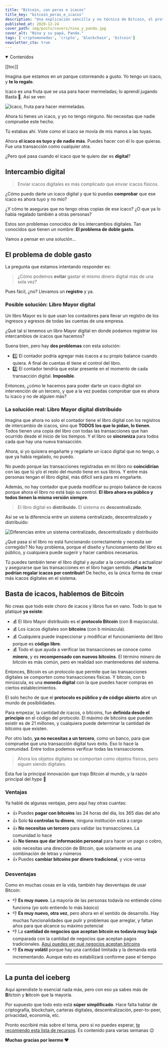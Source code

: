 ```yaml
---
title: "Bitcoin, con peras e icacos"
title_key: "bitcoin_peras_e_icacos"
description: "Una explicación sencilla y no técnica de Bitcoin, el protocolo, y bitcoin, la moneda."
published_at: 2020-12-24
cover_path: img/posts/covers/nina_y_panda.jpg
cover_alt: "Nina y su papá, Panda."
tags: ['criptomonedas', 'cripto', 'blockchain', 'bitcoin']
newsletter_cta: true
---
```


<details open>
  <summary>
    Contenidos
  </summary>

  [[toc]]

</details>

Imagina que estamos en un parque cotorreando a gusto. Yo tengo un icaco, y **te lo regalo**.

Icaco es una fruta que se usa para hacer mermeladas; lo aprendí jugando Basta 🙊. Así se ven:

![Icaco, fruta para hacer mermeladas.](/img/posts/icaco.jpg)

Ahora tú tienes un icaco, y yo no tengo ninguno. No necesitas que nadie compruebe este hecho.

Tú estabas ahí. Viste como el icaco se movía de mis manos a las tuyas.

Ahora **el icaco es tuyo y de nadie más**. Puedes hacer con él lo que quieras. Fue una transacción como cualquier otra.

¿Pero qué pasa cuando el icaco que te quiero dar es **digital**?

## Intercambio digital

> Enviar icacos digitales es más complicado que enviar icacos físicos.

¿Cómo puedo darte un icaco digital y que tú puedas **comprobar** que ese icaco es ahora tuyo y no mío?

¿Y cómo te aseguras que no tengo otras copias de ese icaco? ¿O que ya lo había regalado también a otras personas?

Estos son problemas conocidos de los intercambios digitales. Tan conocidos que tienen un nombre: **El problema de doble gasto**.

Vamos a pensar en una solución...

## El problema de doble gasto

La pregunta que estamos intentando responder es:

>¿Cómo podemos **evitar** gastar el mismo dinero digital más de una sola vez?

Pues fácil, ¿no? Llevamos un **registro** y ya.

### Posible solución: Libro Mayor digital

Un libro Mayor es lo que usan los contadores para llevar un registro de los ingresos y egresos de todas las cuentas de una empresa.

¿Qué tal si tenemos un libro Mayor digital en donde podamos registrar los intercambios de icacos que hacemos?

Suena bien, pero hay **dos problemas** con esta solución:
- 1️⃣ El contador podría agregar más icacos a su propio balance cuando quiera. A final de cuentas él tiene el control del libro.
- 2️⃣ El contador tendría que estar presente en el momento de cada transacción digital. **Imposible**.

Entonces, ¿cómo le hacemos para poder darte un icaco digital sin intervención de un tercero, y que a la vez puedas comprobar que es ahora tu icaco y no de alguien más?

### La solución real: Libro Mayor digital distribuido

Imagina que ahora no solo el contador tiene el libro digital con los registros de intercambio de icacos, sino que **TODOS los que lo pidan, lo tienen**. Todos tienen una copia del libro con todas las transacciones que han ocurrido desde el inicio de los tiempos. Y el libro se **sincroniza** para todos cada que hay una nueva transacción.

Ahora, si yo quisiera engañarte y regalarte un icaco digital que no tengo, o que ya había regalado, no puedo.

No puedo porque las transacciones registradas en mi libro no **coincidirían** con las que tú y/o el resto del mundo tiene en sus libros. Y entre más personas tengan el libro digital, más difícil será para mi engañarte.

Además, no hay contador que pueda modificar su propio balance de icacos porque ahora el libro no está bajo su control. **El libro ahora es público y todos tienen la misma versión siempre**.

> El libro digital es **distribuido**. El sistema es **descentralizado**.

Así se ve la diferencia entre un sistema centralizado, descentralizado y distribuido:

![Diferencias entre un sistema centralizado, descentralizado y distribuido](/img/posts/descentralizado_vs_distribuido.jpeg)

¿Qué pasa si el libro no está funcionando correctamente y necesita ser corregido? No hay problema, porque el diseño y funcionamiento del libro es público, y cualquiera puede sugerir y hacer cambios necesarios.

Tú puedes también tener el libro digital y ayudar a la comunidad a actualizar y asegurarse que las transacciones en el libro hagan sentido. **¡Hasta te podrían regalar icacos por contribuir!** De hecho, es la única forma de crear más icacos digitales en el sistema.

## Basta de icacos, hablemos de Bitcoin

No creas que todo este choro de icacos y libros fue en vano. Todo lo que te platiqué **ya existe**:

- 💰 El libro Mayor distribuido es el **protocolo Bitcoin** (con B mayúscula).
- 💰 Los icacos digitales son **bitcoins** (con b minúscula).
- 💰 Cualquiera puede inspeccionar y modificar el funcionamiento del libro porque es **código libre**.
- 💰 Todo el que ayuda a verificar las transacciones se conoce como **minero**, y es **recompensado con nuevos bitcoins**. El término minero de bitcoin es más común, pero en realidad son mantenedores del sistema.

Entonces, Bitcoin es un protocolo que permite que las transacciones digitales se comporten como transacciones físicas. Y bitcoin, con b minúscula, es una **moneda digital** con la que puedes hacer compras en ciertos establecimientos.

El solo hecho de que el **protocolo es público y de código abierto** abre un mundo de posibilidades.

Para empezar, la cantidad de icacos, o bitcoins, fue **definida desde el principio** en el código del protocolo. El máximo de bitcoins que pueden existir es de 21 millones, y cualquiera puede determinar la cantidad de bitcoins que existen.

Por otro lado, **ya no necesitas a un tercero**, como un banco, para que compruebe que una transacción digital tuvo éxito. Eso lo hace la comunidad. Entre todos podemos verificar todas las transacciones.

> Ahora los objetos digitales se comportan como objetos físicos, pero siguen siendo digitales.

Esta fue la principal innovación que trajo Bitcoin al mundo, y la razón principal del *hype* 🤩

### Ventajas

Ya hablé de algunas ventajas, pero aquí hay otras cuantas:

- 👍 Puedes **pagar con bitcoins** las 24 horas del día, los 365 días del año
- 👍 Solo **tú controlas tu dinero**, ninguna institución está a cargo
- 👍 **No necesitas un tercero** para validar las transacciones. La comunidad lo hace
- 👍 **No tienes que dar información personal** para hacer un pago o cobro, solo necesitas una dirección de Bitcoin, que solamente es una combinación de letras y números
- 👍 Puedes **cambiar bitcoins por dinero tradicional**, y vice-versa

### Desventajas

Como en muchas cosas en la vida, también hay desventajas de usar Bitcoin:

- 👎 **Es muy nuevo**. La mayoría de las personas todavía no entiende cómo funciona (yo solo entiendo lo más básico)
- 👎 **Es muy nuevo, otra vez**, pero ahora en el sentido de desarrollo. Hay muchas funcionalidades que pulir y problemas que arreglar, y faltan años para que alcance su máximo potencial
- 👎 La **cantidad de negocios que aceptan bitcoin es todavía muy baja** comparada con la cantidad de negocios que aceptan pagos tradicionales. [Aquí puedes ver qué negocios aceptan bitcoins](https://bitcoinwide.com/)
- 👎 **Es muy volátil** porque hay una cantidad limitada y la demanda está incrementando. Aunque esto es estabilizará conforme pase el tiempo

***

## La punta del iceberg

Aquí aprendiste lo esencial nada más, pero con eso ya sabes más de **B**itctoin y **b**itcoin que la mayoría.

Por supuesto que todo esto está **súper simplificado**. Hace falta hablar de criptografía, blockchain, carteras digitales, descentralización, peer-to-peer, privacidad, economía, etc.

Pronto escribiré más sobre el tema, pero si no puedes esperar, [te recomiendo esta lista de recursos](https://www.lopp.net/bitcoin-information/getting-started.html). Es contenido para varias semanas 😉

**Muchas gracias por leerme ❤️**
